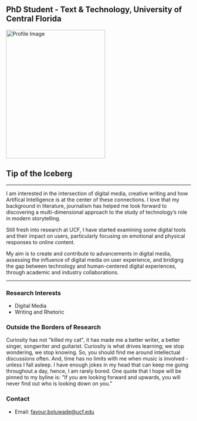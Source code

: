 ## PhD Student - Text & Technology, University of Central Florida

<img src="assets/ProfileGithub.jpg" alt="Profile Image" style="width: 270px; height: 350px;">

## Tip of the Iceberg
---
I am interested in the intersection of digital media, creative writing and how Artifical Intelligence is at the center of these connections. I love that my background in literature, journalism has helped me look forward to discovering a multi-dimensional approach to the study of technology’s role in modern storytelling.

Still fresh into research at UCF, I have started examining some digital tools and their impact on users, particularly focusing on emotional and physical responses to online content. 

My aim is to create and contribute to advancements in digital media, assessing the influence of digital media on user experience, and bridigng the gap between technology and human-centered digital experiences, through academic and industry collaborations.

--- 

### Research Interests
- Digital Media
- Writing and Rhetoric

### Outside the Borders of Research
Curiosity has not "killed my cat", it has made me a better writer, a better singer, songwriter and guitarist. Curiosity is what drives learning; we stop wondering, we stop knowing. So, you should find me around intellectual discussions often. And, time has no limits with me when music is involved - unless I fall asleep. I have enough jokes in my head that can keep me going throughout a day, hence, I am rarely bored. One quote that I hope will be pinned to my byline is: "If you are looking forward and upwards, you will never find out who is looking down on you."

<div class="flex-container">
</div>


### Contact
- Email: favour.boluwade@ucf.edu

